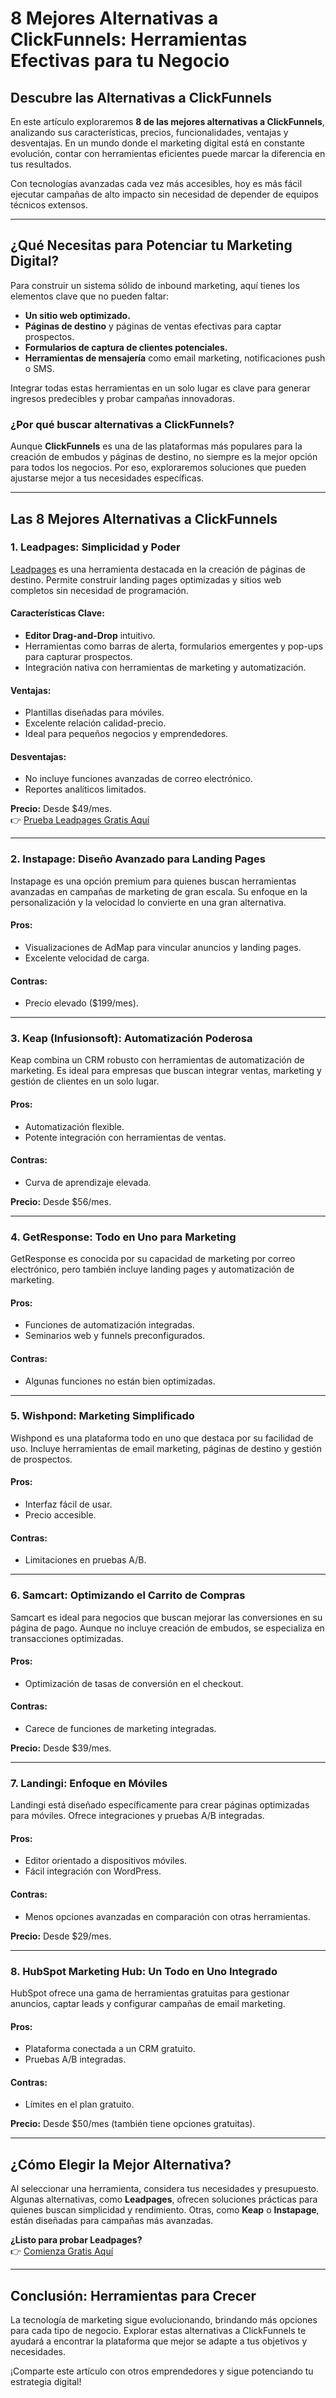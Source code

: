 # 8 Mejores Alternativas a ClickFunnels: Herramientas Efectivas para tu Negocio

## Descubre las Alternativas a ClickFunnels

En este artículo exploraremos **8 de las mejores alternativas a ClickFunnels**, analizando sus características, precios, funcionalidades, ventajas y desventajas. En un mundo donde el marketing digital está en constante evolución, contar con herramientas eficientes puede marcar la diferencia en tus resultados.

Con tecnologías avanzadas cada vez más accesibles, hoy es más fácil ejecutar campañas de alto impacto sin necesidad de depender de equipos técnicos extensos.

---

## ¿Qué Necesitas para Potenciar tu Marketing Digital?

Para construir un sistema sólido de inbound marketing, aquí tienes los elementos clave que no pueden faltar:

- **Un sitio web optimizado.**
- **Páginas de destino** y páginas de ventas efectivas para captar prospectos.
- **Formularios de captura de clientes potenciales.**
- **Herramientas de mensajería** como email marketing, notificaciones push o SMS.

Integrar todas estas herramientas en un solo lugar es clave para generar ingresos predecibles y probar campañas innovadoras.

### ¿Por qué buscar alternativas a ClickFunnels?

Aunque **ClickFunnels** es una de las plataformas más populares para la creación de embudos y páginas de destino, no siempre es la mejor opción para todos los negocios. Por eso, exploraremos soluciones que pueden ajustarse mejor a tus necesidades específicas.

---

## Las 8 Mejores Alternativas a ClickFunnels

### 1. Leadpages: Simplicidad y Poder

[Leadpages](https://bit.ly/LEadPages) es una herramienta destacada en la creación de páginas de destino. Permite construir landing pages optimizadas y sitios web completos sin necesidad de programación.

#### **Características Clave:**
- **Editor Drag-and-Drop** intuitivo.
- Herramientas como barras de alerta, formularios emergentes y pop-ups para capturar prospectos.
- Integración nativa con herramientas de marketing y automatización.

#### **Ventajas:**
- Plantillas diseñadas para móviles.
- Excelente relación calidad-precio.
- Ideal para pequeños negocios y emprendedores.

#### **Desventajas:**
- No incluye funciones avanzadas de correo electrónico.
- Reportes analíticos limitados.

**Precio:** Desde $49/mes.  
👉 [Prueba Leadpages Gratis Aquí](https://bit.ly/LEadPages)

---

### 2. Instapage: Diseño Avanzado para Landing Pages

Instapage es una opción premium para quienes buscan herramientas avanzadas en campañas de marketing de gran escala. Su enfoque en la personalización y la velocidad lo convierte en una gran alternativa.

#### **Pros:**
- Visualizaciones de AdMap para vincular anuncios y landing pages.
- Excelente velocidad de carga.

#### **Contras:**
- Precio elevado ($199/mes).

---

### 3. Keap (Infusionsoft): Automatización Poderosa

Keap combina un CRM robusto con herramientas de automatización de marketing. Es ideal para empresas que buscan integrar ventas, marketing y gestión de clientes en un solo lugar.

#### **Pros:**
- Automatización flexible.
- Potente integración con herramientas de ventas.

#### **Contras:**
- Curva de aprendizaje elevada.

**Precio:** Desde $56/mes.

---

### 4. GetResponse: Todo en Uno para Marketing

GetResponse es conocida por su capacidad de marketing por correo electrónico, pero también incluye landing pages y automatización de marketing.

#### **Pros:**
- Funciones de automatización integradas.
- Seminarios web y funnels preconfigurados.

#### **Contras:**
- Algunas funciones no están bien optimizadas.

---

### 5. Wishpond: Marketing Simplificado

Wishpond es una plataforma todo en uno que destaca por su facilidad de uso. Incluye herramientas de email marketing, páginas de destino y gestión de prospectos.

#### **Pros:**
- Interfaz fácil de usar.
- Precio accesible.

#### **Contras:**
- Limitaciones en pruebas A/B.

---

### 6. Samcart: Optimizando el Carrito de Compras

Samcart es ideal para negocios que buscan mejorar las conversiones en su página de pago. Aunque no incluye creación de embudos, se especializa en transacciones optimizadas.

#### **Pros:**
- Optimización de tasas de conversión en el checkout.

#### **Contras:**
- Carece de funciones de marketing integradas.

**Precio:** Desde $39/mes.

---

### 7. Landingi: Enfoque en Móviles

Landingi está diseñado específicamente para crear páginas optimizadas para móviles. Ofrece integraciones y pruebas A/B integradas.

#### **Pros:**
- Editor orientado a dispositivos móviles.
- Fácil integración con WordPress.

#### **Contras:**
- Menos opciones avanzadas en comparación con otras herramientas.

**Precio:** Desde $29/mes.

---

### 8. HubSpot Marketing Hub: Un Todo en Uno Integrado

HubSpot ofrece una gama de herramientas gratuitas para gestionar anuncios, captar leads y configurar campañas de email marketing.

#### **Pros:**
- Plataforma conectada a un CRM gratuito.
- Pruebas A/B integradas.

#### **Contras:**
- Límites en el plan gratuito.

**Precio:** Desde $50/mes (también tiene opciones gratuitas).

---

## ¿Cómo Elegir la Mejor Alternativa?

Al seleccionar una herramienta, considera tus necesidades y presupuesto. Algunas alternativas, como **Leadpages**, ofrecen soluciones prácticas para quienes buscan simplicidad y rendimiento. Otras, como **Keap** o **Instapage**, están diseñadas para campañas más avanzadas.

**¿Listo para probar Leadpages?**  
👉 [Comienza Gratis Aquí](https://bit.ly/LEadPages)

---

## Conclusión: Herramientas para Crecer

La tecnología de marketing sigue evolucionando, brindando más opciones para cada tipo de negocio. Explorar estas alternativas a ClickFunnels te ayudará a encontrar la plataforma que mejor se adapte a tus objetivos y necesidades.

¡Comparte este artículo con otros emprendedores y sigue potenciando tu estrategia digital!
